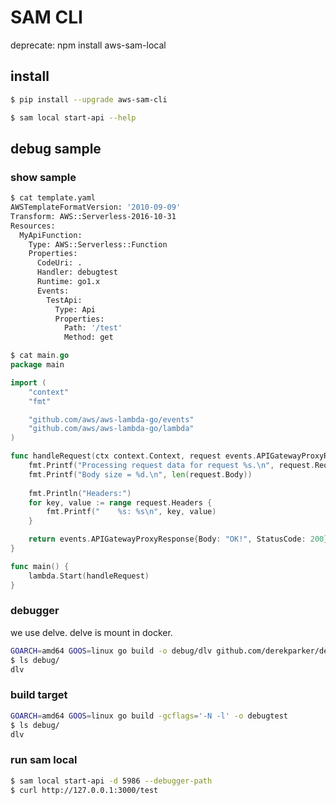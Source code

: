 SAM CLI
====

deprecate: npm install aws-sam-local

## install

```sh
$ pip install --upgrade aws-sam-cli
```

```sh
$ sam local start-api --help
```

## debug sample

### show sample

```sh
$ cat template.yaml
AWSTemplateFormatVersion: '2010-09-09'
Transform: AWS::Serverless-2016-10-31
Resources:
  MyApiFunction:
    Type: AWS::Serverless::Function
    Properties:
      CodeUri: .
      Handler: debugtest
      Runtime: go1.x
      Events:
        TestApi:
          Type: Api
          Properties:
            Path: '/test'
            Method: get
```

```go
$ cat main.go
package main

import (
	"context"
	"fmt"

	"github.com/aws/aws-lambda-go/events"
	"github.com/aws/aws-lambda-go/lambda"
)

func handleRequest(ctx context.Context, request events.APIGatewayProxyRequest) (events.APIGatewayProxyResponse, error) {
	fmt.Printf("Processing request data for request %s.\n", request.RequestContext.RequestID)
	fmt.Printf("Body size = %d.\n", len(request.Body))
	
	fmt.Println("Headers:")
	for key, value := range request.Headers {
		fmt.Printf("    %s: %s\n", key, value)
	}

	return events.APIGatewayProxyResponse{Body: "OK!", StatusCode: 200}, nil
}

func main() {
	lambda.Start(handleRequest)
}
```


### debugger

we use delve. delve is mount in docker.

```sh
GOARCH=amd64 GOOS=linux go build -o debug/dlv github.com/derekparker/delve/cmd/dlv
$ ls debug/
dlv
```

### build target

```sh
GOARCH=amd64 GOOS=linux go build -gcflags='-N -l' -o debugtest
$ ls debug/
dlv
```


### run sam local

```sh
$ sam local start-api -d 5986 --debugger-path
$ curl http://127.0.0.1:3000/test
```


